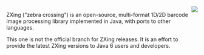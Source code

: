 <img align="right" src="https://raw.github.com/wiki/zxing/zxing/zxing-logo.png"/>

ZXing ("zebra crossing") is an open-source, multi-format 1D/2D barcode image processing
library implemented in Java, with ports to other languages.

This one is not the official branch for ZXing releases. It is an effort to provide the latest ZXing versions to Java 6 users and developers.